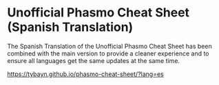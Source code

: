 # Unofficial Phasmo Cheat Sheet (Spanish Translation)

The Spanish Translation of the Unofficial Phasmo Cheat Sheet has been combined with the main version to provide a cleaner experience and to ensure all languages get the same updates at the same time.

https://tybayn.github.io/phasmo-cheat-sheet/?lang=es